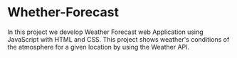 # Whether-Forecast
In this project we develop Weather Forecast web Application using JavaScript with HTML and CSS. This project shows weather's conditions of the atmosphere for a given location by using the Weather API.
